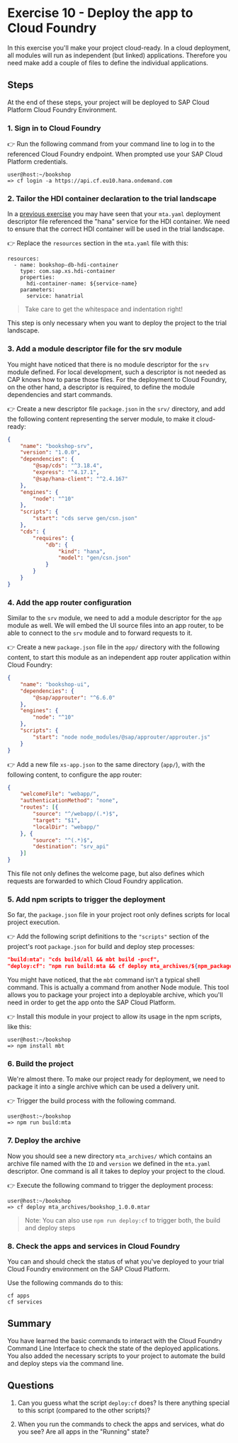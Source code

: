# Exercise 10 - Deploy the app to Cloud Foundry


In this exercise you'll make your project cloud-ready. In a cloud deployment, all modules will run as independent (but linked) applications. Therefore you need make add a couple of files to define the individual applications.


## Steps

At the end of these steps, your project will be deployed to SAP Cloud Platform Cloud Foundry Environment.

### 1. Sign in to Cloud Foundry

:point_right: Run the following command from your command line to log in to the referenced Cloud Foundry endpoint. When prompted use your SAP Cloud Platform credentials.

```
user@host:~/bookshop
=> cf login -a https://api.cf.eu10.hana.ondemand.com
```

### 2. Tailor the HDI container declaration to the trial landscape

In a [previous exercise](../09) you may have seen that your `mta.yaml` deployment descriptor file referenced the "hana" service for the HDI container. We need to ensure that the correct HDI container will be used in the trial landscape. 

:point_right: Replace the `resources` section in the `mta.yaml` file with this:
```
resources:
  - name: bookshop-db-hdi-container
    type: com.sap.xs.hdi-container
    properties:
      hdi-container-name: ${service-name}
    parameters:
      service: hanatrial
```

> Take care to get the whitespace and indentation right!

This step is only necessary when you want to deploy the project to the trial landscape.

### 3. Add a module descriptor file for the srv module

You might have noticed that there is no module descriptor for the `srv` module defined. For local development, such a descriptor is not needed as CAP knows how to parse those files. For the deployment to Cloud Foundry, on the other hand, a descriptor is required, to define the module dependencies and start commands.

:point_right: Create a new descriptor file `package.json` in the `srv/` directory, and add the following content representing the server module, to make it cloud-ready:

```json
{
    "name": "bookshop-srv",
    "version": "1.0.0",
    "dependencies": {
        "@sap/cds": "^3.18.4",
        "express": "^4.17.1",
        "@sap/hana-client": "^2.4.167"
    },
    "engines": {
        "node": "^10"
    },
    "scripts": {
        "start": "cds serve gen/csn.json"
    },
    "cds": {
        "requires": {
            "db": {
                "kind": "hana",
                "model": "gen/csn.json"
            }
        }
    }
}
```



### 4. Add the app router configuration

Similar to the `srv` module, we need to add a module descriptor for the `app` module as well. We will embed the UI source files into an app router, to be able to connect to the `srv` module and to forward requests to it.

:point_right: Create a new `package.json` file in the `app/` directory with the following content, to start this module as an independent app router application within Cloud Foundry:

```json
{
    "name": "bookshop-ui",
    "dependencies": {
        "@sap/approuter": "^6.6.0"
    },
    "engines": {
        "node": "^10"
    },
    "scripts": {
        "start": "node node_modules/@sap/approuter/approuter.js"
    }
}
```

:point_right: Add a new file `xs-app.json` to the same directory (`app/`), with the following content, to configure the app router:

```json
{
    "welcomeFile": "webapp/",
    "authenticationMethod": "none",
    "routes": [{
        "source": "^/webapp/(.*)$",
        "target": "$1",
        "localDir": "webapp/"
    }, {
        "source": "^(.*)$",
        "destination": "srv_api"
    }]
}

```

This file not only defines the welcome page, but also defines which requests are forwarded to which Cloud Foundry application.


### 5. Add npm scripts to trigger the deployment

So far, the `package.json` file in your project root only defines scripts for local project execution.


:point_right: Add the following script definitions to the `"scripts"` section of the project's root `package.json` for build and deploy step processes:

```json
"build:mta": "cds build/all && mbt build -p=cf",
"deploy:cf": "npm run build:mta && cf deploy mta_archives/${npm_package_name}_${npm_package_version}.mtar"
```

You might have noticed, that the `mbt` command isn't a typical shell command. This is actually a command from another Node module. This tool allows you to package your project into a deployable archive, which you'll need in order to get the app  onto the SAP Cloud Platform.

:point_right: Install this module in your project to allow its usage in the npm scripts, like this:

```
user@host:~/bookshop
=> npm install mbt
```

### 6. Build the project
We're almost there. To make our project ready for deployment, we need to package it into a single archive which can be used a delivery unit.

:point_right: Trigger the build process with the following command.
```
user@host:~/bookshop
=> npm run build:mta
```
### 7. Deploy the archive
Now you should see a new directory `mta_archives/` which contains an archive file named with the `ID` and `version` we defined in the `mta.yaml` descriptor. One command is all it takes to deploy your project to the cloud.

:point_right: Execute the following command to trigger the deployment process:

```
user@host:~/bookshop
=> cf deploy mta_archives/bookshop_1.0.0.mtar
```

> Note: You can also use `npm run deploy:cf` to trigger both, the build and deploy steps


### 8. Check the apps and services in Cloud Foundry

You can and should check the status of what you've deployed to your trial Cloud Foundry environment on the SAP Cloud Platform. 

Use the following commands do to this:

```
cf apps
cf services
```

## Summary

You have learned the basic commands to interact with the Cloud Foundry Command Line Interface to check the state of the deployed applications. You also added the necessary scripts to your project to automate the build and deploy steps via the command line.

## Questions

1. Can you guess what the script `deploy:cf` does? Is there anything special to this script (compared to the other scripts)?
<!-- wildcards for name and version -->

2. When you run the commands to check the apps and services, what do you see? Are all apps in the "Running" state?
<!-- db is stopped-->


